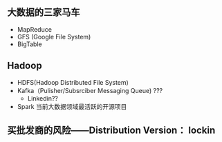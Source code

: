 ## 大数据的三家马车
- MapReduce
- GFS (Google File System)
- BigTable

## Hadoop
- HDFS(Hadoop Distributed File System)
- Kafka（Pulisher/Subsrciber Messaging Queue) ??? 
  * Linkedin??
- Spark
  当前大数据领域最活跃的开源项目



## 买批发商的风险——Distribution Version： lockin
